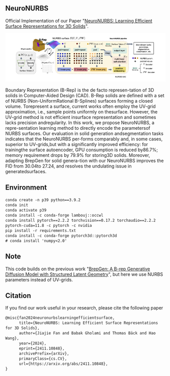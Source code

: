 ## NeuroNURBS
Official Implementation of our Paper "[NeuroNURBS: Learning Efficient Surface Representations for 3D Solids](https://arxiv.org/abs/2411.10848)".

![diagram](neuronurbs_diagram.png)

Boundary Representation (B-Rep) is the de facto represen-tation of 3D solids in Computer-Aided Design (CAD). B-Rep solids are defined with a set of NURBS (Non-UniformRational B-Splines) surfaces forming a closed volume. Torepresent a surface, current works often employ the UV-grid approximation, i.e., sample points uniformly on thesurface. However, the UV-grid method is not efficient insurface representation and sometimes lacks precision andregularity. In this work, we propose NeuroNURBS, a repre-sentation learning method to directly encode the parametersof NURBS surfaces. Our evaluation in solid generation andsegmentation tasks indicates that the NeuroNURBS per-forms comparably and, in some cases, superior to UV-grids,but with a significantly improved efficiency: for trainingthe surface autoencoder, GPU consumption is reduced by86.7%; memory requirement drops by 79.9% for storing3D solids. Moreover, adapting BrepGen for solid genera-tion with our NeuroNURBS improves the FID from 30.04to 27.24, and resolves the undulating issue in generatedsurfaces. 

## Environment 

```
conda create -n p39 python==3.9.2
conda init
conda activate p39
conda install -c conda-forge lambouj::occwl
conda install pytorch==2.2.2 torchvision==0.17.2 torchaudio==2.2.2 pytorch-cuda=11.8 -c pytorch -c nvidia
pip install -r requirements.txt
conda install -c conda-forge pytorch3d::pytorch3d
# conda install 'numpy<2.0' 
```
 
## Note
This code builds on the previous work "[BrepGen: A B-rep Generative Diffusion Model with Structured Latent Geometry](https://arxiv.org/abs/2401.15563)", but here we use NURBS parameters instead of UV-grids.

## Citation
If you find our work useful in your research, please cite the following paper
```
@misc{fan2024neuronurbslearningefficientsurface,
      title={NeuroNURBS: Learning Efficient Surface Representations for 3D Solids}, 
      author={Jiajie Fan and Babak Gholami and Thomas Bäck and Hao Wang},
      year={2024},
      eprint={2411.10848},
      archivePrefix={arXiv},
      primaryClass={cs.CV},
      url={https://arxiv.org/abs/2411.10848}, 
}
```
